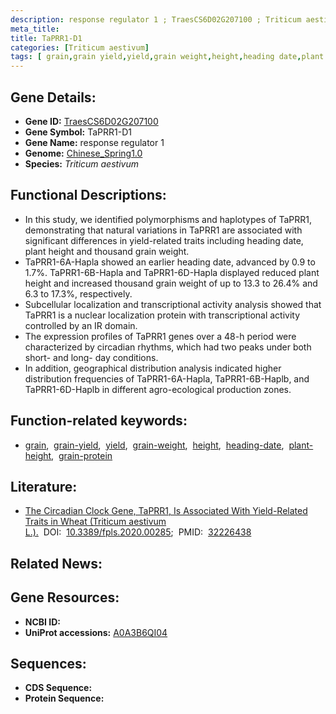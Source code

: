 ```yaml
---
description: response regulator 1 ; TraesCS6D02G207100 ; Triticum aestivum
meta_title:
title: TaPRR1-D1
categories: [Triticum aestivum]
tags: [ grain,grain yield,yield,grain weight,height,heading date,plant height,grain protein ]
---
```


## Gene Details:
- **Gene ID:**	[TraesCS6D02G207100](https://ensembl.gramene.org/Triticum_aestivum/Gene/Summary?g=TraesCS6D02G207100)
- **Gene Symbol:** TaPRR1-D1
- **Gene Name:** response regulator 1
- **Genome:** [Chinese_Spring1.0](https://ensembl.gramene.org/Triticum_aestivum/Info/Index)
- **Species:** *Triticum aestivum*

## Functional Descriptions:
   - In this study, we identified polymorphisms and haplotypes of TaPRR1, demonstrating that natural variations in TaPRR1 are associated with significant differences in yield-related traits including heading date, plant height and thousand grain weight.
   - TaPRR1-6A-Hapla showed an earlier heading date, advanced by 0.9 to 1.7%. TaPRR1-6B-Hapla and TaPRR1-6D-Hapla displayed reduced plant height and increased thousand grain weight of up to 13.3 to 26.4% and 6.3 to 17.3%, respectively.
   - Subcellular localization and transcriptional activity analysis showed that TaPRR1 is a nuclear localization protein with transcriptional activity controlled by an IR domain.
   - The expression profiles of TaPRR1 genes over a 48-h period were characterized by circadian rhythms, which had two peaks under both short- and long- day conditions.
   - In addition, geographical distribution analysis indicated higher distribution frequencies of TaPRR1-6A-Hapla, TaPRR1-6B-Haplb, and TaPRR1-6D-Haplb in different agro-ecological production zones.

## Function-related keywords:
   - [grain](/tags/grain/),&nbsp;&nbsp;[grain-yield](/tags/grain-yield/),&nbsp;&nbsp;[yield](/tags/yield/),&nbsp;&nbsp;[grain-weight](/tags/grain-weight/),&nbsp;&nbsp;[height](/tags/height/),&nbsp;&nbsp;[heading-date](/tags/heading-date/),&nbsp;&nbsp;[plant-height](/tags/plant-height/),&nbsp;&nbsp;[grain-protein](/tags/grain-protein/)

## Literature:
   - [The Circadian Clock Gene, TaPRR1, Is Associated With Yield-Related Traits in Wheat (Triticum aestivum L.).]( https://www.frontiersin.org/articles/10.3389/fpls.2020.00285/full)&nbsp;&nbsp;DOI:&nbsp;&nbsp;[10.3389/fpls.2020.00285](https://www.frontiersin.org/articles/10.3389/fpls.2020.00285/full);&nbsp;&nbsp;PMID:&nbsp;&nbsp;[32226438](https://pubmed.ncbi.nlm.nih.gov/32226438/)

## Related News:

## Gene Resources:
- **NCBI ID:**  [](https://www.ncbi.nlm.nih.gov/gene/?term=)
- **UniProt accessions:** [A0A3B6QI04](https://www.uniprot.org/uniprotkb/A0A3B6QI04/entry)



## Sequences:
- **CDS Sequence:**
- **Protein Sequence:**
